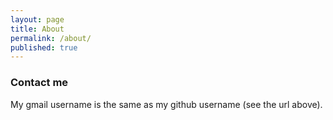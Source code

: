 ```yaml
---
layout: page
title: About
permalink: /about/
published: true
---
```


### Contact me

My gmail username is the same as my github username (see the url above).

